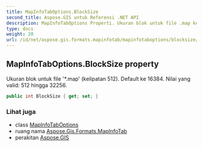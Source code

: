 ```yaml
---
title: MapInfoTabOptions.BlockSize
second_title: Aspose.GIS untuk Referensi .NET API
description: MapInfoTabOptions Properti. Ukuran blok untuk file .map kelipatan 512. Default ke 16384. Nilai yang valid 512 hingga 32256.
type: docs
weight: 20
url: /id/net/aspose.gis.formats.mapinfotab/mapinfotaboptions/blocksize/
---
```

## MapInfoTabOptions.BlockSize property

Ukuran blok untuk file '*.map' (kelipatan 512). Default ke 16384. Nilai yang valid: 512 hingga 32256.

```csharp
public int BlockSize { get; set; }
```

### Lihat juga

* class [MapInfoTabOptions](../)
* ruang nama [Aspose.Gis.Formats.MapInfoTab](../../mapinfotaboptions/)
* perakitan [Aspose.GIS](../../../)


